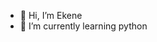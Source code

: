 - 👋 Hi, I’m Ekene
- 🌱 I’m currently learning python

<!---
Kene-py/Kene-py is a ✨ special ✨ repository because its `README.md` (this file) appears on your GitHub profile.
You can click the Preview link to take a look at your changes.
--->
